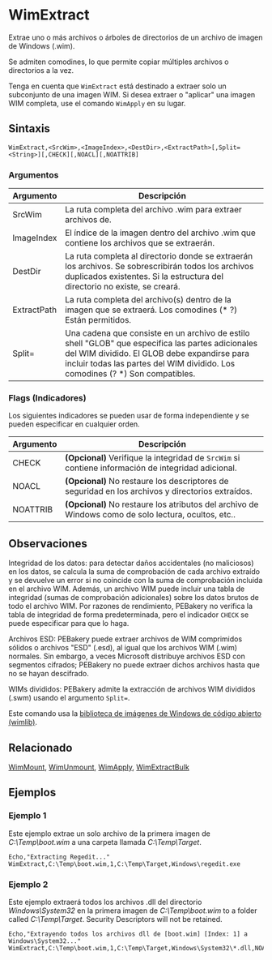 # WimExtract

Extrae uno o más archivos o árboles de directorios de un archivo de imagen de Windows (.wim).

Se admiten comodines, lo que permite copiar múltiples archivos o directorios a la vez.

Tenga en cuenta que `WimExtract` está destinado a extraer solo un subconjunto de una imagen WIM. Si desea extraer o "aplicar" una imagen WIM completa, use el comando `WimApply` en su lugar.

## Sintaxis

```pebakery
WimExtract,<SrcWim>,<ImageIndex>,<DestDir>,<ExtractPath>[,Split=<String>][,CHECK][,NOACL][,NOATTRIB]
```

### Argumentos

| Argumento | Descripción |
| --- | --- |
| SrcWim | La ruta completa del archivo .wim para extraer archivos de. |
| ImageIndex | El índice de la imagen dentro del archivo .wim que contiene los archivos que se extraerán. |
| DestDir | La ruta completa al directorio donde se extraerán los archivos. Se sobrescribirán todos los archivos duplicados existentes. Si la estructura del directorio no existe, se creará. |
| ExtractPath | La ruta completa del archivo(s) dentro de la imagen que se extraerá. Los comodines (* ?) Están permitidos. |
| Split= | Una cadena que consiste en un archivo de estilo shell "GLOB" que especifica las partes adicionales del WIM dividido. El GLOB debe expandirse para incluir todas las partes del WIM dividido. Los comodines (? *) Son compatibles. |

### Flags (Indicadores)

Los siguientes indicadores se pueden usar de forma independiente y se pueden especificar en cualquier orden.

| Argumento | Descripción |
| --- | --- |
| CHECK | **(Opcional)** Verifique la integridad de `SrcWim` si contiene información de integridad adicional. |
| NOACL | **(Opcional)** No restaure los descriptores de seguridad en los archivos y directorios extraídos. |
| NOATTRIB | **(Opcional)** No restaure los atributos del archivo de Windows como de solo lectura, ocultos, etc.. |

## Observaciones

Integridad de los datos: para detectar daños accidentales (no maliciosos) en los datos, se calcula la suma de comprobación de cada archivo extraído y se devuelve un error si no coincide con la suma de comprobación incluida en el archivo WIM. Además, un archivo WIM puede incluir una tabla de integridad (sumas de comprobación adicionales) sobre los datos brutos de todo el archivo WIM. Por razones de rendimiento, PEBakery no verifica la tabla de integridad de forma predeterminada, pero el indicador `CHECK` se puede especificar para que lo haga.

Archivos ESD: PEBakery puede extraer archivos de WIM comprimidos sólidos o archivos "ESD" (.esd), al igual que los archivos WIM (.wim) normales. Sin embargo, a veces Microsoft distribuye archivos ESD con segmentos cifrados; PEBakery no puede extraer dichos archivos hasta que no se hayan descifrado.

WIMs divididos: PEBakery admite la extracción de archivos WIM divididos (.swm) usando el argumento `Split=`.

Este comando usa la [biblioteca de imágenes de Windows de código abierto (wimlib)](https://wimlib.net/).

## Relacionado

[WimMount](./WimMount.md), [WimUnmount](./WimUnmount.md), [WimApply](./WimApply.md), [WimExtractBulk](./WimExtractBulk.md)

## Ejemplos

### Ejemplo 1

Este ejemplo extrae un solo archivo de la primera imagen de *C:\Temp\boot.wim* a una carpeta llamada *C:\Temp\Target*.

```pebakery
Echo,"Extracting Regedit..."
WimExtract,C:\Temp\boot.wim,1,C:\Temp\Target,Windows\regedit.exe
```

### Ejemplo 2

Este ejemplo extraerá todos los archivos .dll del directorio *Windows\System32* en la primera imagen de *C:\Temp\boot.wim* to a folder called *C:\Temp\Target*. Security Descriptors will not be retained.

```pebakery
Echo,"Extrayendo todos los archivos dll de [boot.wim] [Index: 1] a Windows\System32..."
WimExtract,C:\Temp\boot.wim,1,C:\Temp\Target,Windows\System32\*.dll,NOACL
```
